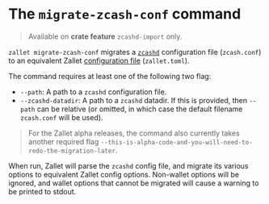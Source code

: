 # The `migrate-zcash-conf` command

> Available on **crate feature** `zcashd-import` only.

`zallet migrate-zcash-conf` migrates a [`zcashd`] configuration file (`zcash.conf`) to an
equivalent Zallet [configuration file] (`zallet.toml`).

The command requires at least one of the following two flag:

- `--path`: A path to a `zcashd` configuration file.
- `--zcashd-datadir`: A path to a `zcashd` datadir. If this is provided, then `--path` can
  be relative (or omitted, in which case the default filename `zcash.conf` will be used).

> For the Zallet alpha releases, the command also currently takes another required flag
> `--this-is-alpha-code-and-you-will-need-to-redo-the-migration-later`.

When run, Zallet will parse the `zcashd` config file, and migrate its various options to
equivalent Zallet config options. Non-wallet options will be ignored, and wallet options
that cannot be migrated will cause a warning to be printed to stdout.

[`zcashd`]: https://github.com/zcash/zcash
[configuration file]: example-config.md
